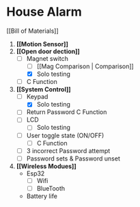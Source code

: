 # House Alarm 
[[Bill of Materials]]
 1. **[[Motion Sensor]]**
 2. **[[Open door dection]]**
	- [ ] Magnet switch
		- [ ] [[Mag Comparison | Comparison]]
		- [x] Solo testing
	- [ ] C Function
 3. **[[System Control]]**
	- [ ] Keypad
		- [x] Solo testing
	- [ ] Return Password C Function
	- [ ] LCD
		- [ ] Solo testing
	- [ ] User toggle state (ON/OFF)
		- [ ] C Function
	- [ ] 3 incorrect Password attempt
	- [ ] Password sets & Password unset
 4. **[[Wireless Modues]]**
	 - Esp32
		- [ ] Wifi
		- [ ] BlueTooth
	-  Battery life
 